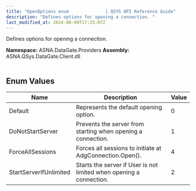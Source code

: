```yaml
---
title: "OpenOptions enum              | QSYS API Reference Guide"
description: "Defines options for opening a connection. "
last_modified_at: 2024-08-09T17:25:07Z
---
```


Defines options for opening a connection.

**Namespace:** ASNA.DataGate.Providers
**Assembly:** ASNA.QSys.DataGate.Client.dll
<br>
<br>

## Enum Values

| Name | Description | Value
| --- | --- | --- 
| Default | Represents the default opening option. | 0 |
| DoNotStartServer | Prevents the server from starting when opening a connection. | 1 |
| ForceAllSessions | Forces all sessions to initiate at AdgConnection.Open(). | 4 |
| StartServerIfUnlimited | Starts the server if User is not limited when opening a connection. | 2 |
